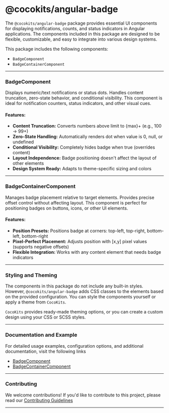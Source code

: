 # @cocokits/angular-badge
The `@cocokits/angular-badge` package provides essential UI components for displaying notifications, counts, and status indicators in Angular applications. The components included in this package are designed to be flexible, customizable, and easy to integrate into various design systems.

This package includes the following components:
- `BadgeComponent`
- `BadgeContainerComponent`

---

### BadgeComponent
Displays numeric/text notifications or status dots. Handles content truncation, zero-state behavior, and conditional visibility. This component is ideal for notification counters, status indicators, and other visual cues.

#### Features:
- **Content Truncation:** Converts numbers above limit to {max}+ (e.g., 100 → 99+)
- **Zero-State Handling:** Automatically renders dot when value is 0, null, or undefined
- **Conditional Visibility:** Completely hides badge when true (overrides content)
- **Layout Independence:** Badge positioning doesn't affect the layout of other elements
- **Design System Ready:** Adapts to theme-specific sizing and colors

---

### BadgeContainerComponent
Manages badge placement relative to target elements. Provides precise offset control without affecting layout. This component is perfect for positioning badges on buttons, icons, or other UI elements.

#### Features:
- **Position Presets:** Positions badge at corners: top-left, top-right, bottom-left, bottom-right
- **Pixel-Perfect Placement:** Adjusts position with [x,y] pixel values (supports negative offsets)
- **Flexible Integration:** Works with any content element that needs badge indicators

---

### Styling and Theming
The components in this package do not include any built-in styles. However, `@cocokits/angular-badge` adds CSS classes to the elements based on the provided configuration. You can style the components yourself or apply a theme from `CocoKits`.

`CocoKits` provides ready-made theming options, or you can create a custom design using your CSS or SCSS styles.

---

### Documentation and Example
For detailed usage examples, configuration options, and additional documentation, visit the following links
- [BadgeComponent](https://angular.cocokits.com/?path=/docs/ui-components-badge--docs)
- [BadgeContainerComponent](https://angular.cocokits.com/?path=/docs/ui-components-badge-container--docs)

---

### Contributing
We welcome contributions! If you'd like to contribute to this project, please read our [Contributing Guidelines](https://github.com/coco-base/cocokits/blob/main/CONTRIBUTING.md)

---
